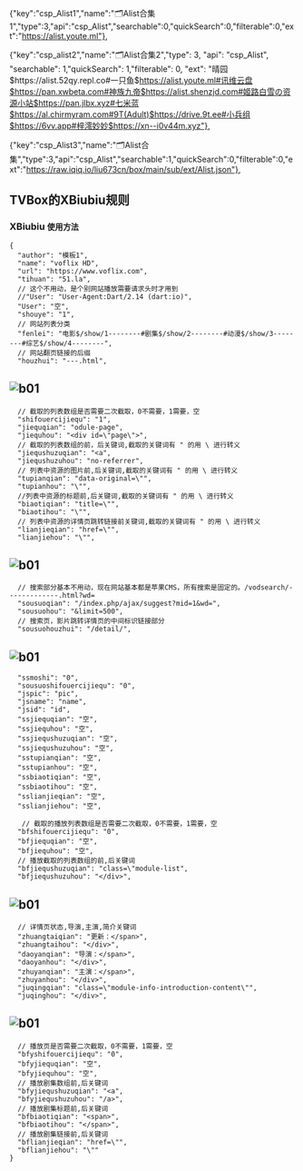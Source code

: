 {"key":"csp_Alist1","name":"🗂Alist合集1","type":3,"api":"csp_Alist","searchable":0,"quickSearch":0,"filterable":0,"ext":"https://alist.youte.ml"},

{"key":"csp_alist2","name":"🗂Alist合集2","type": 3, "api": "csp_Alist", "searchable": 1,"quickSearch": 1,"filterable": 0, "ext": "晴园$https://alist.52qy.repl.co#一只鱼$https://alist.youte.ml#讯维云盘$https://pan.xwbeta.com#神族九帝$https://alist.shenzjd.com#姬路白雪の资源小站$https://pan.jlbx.xyz#七米蓝$https://al.chirmyram.com#9T(Adult)$https://drive.9t.ee#小兵组$https://6vv.app#梓澪妙妙$https://xn--i0v44m.xyz"},

{"key":"csp_Alist3","name":"🗂Alist合集","type":3,"api":"csp_Alist","searchable":1,"quickSearch":0,"filterable":0,"ext":"https://raw.iqiq.io/liu673cn/box/main/sub/ext/Alist.json"},



TVBox的XBiubiu规则
------------------
### XBiubiu `使用方法`
```网站分类
{
  "author": "模板1",
  "name": "voflix HD",
  "url": "https://www.voflix.com",
  "tihuan": "51.la",
  // 这个不用动，是个别网站播放需要请求头时才用到
  //"User": "User-Agent:Dart/2.14 (dart:io)",
  "User": "空",
  "shouye": "1",
  // 网站列表分类                
  "fenlei": "电影$/show/1--------#剧集$/show/2--------#动漫$/show/3--------#综艺$/show/4--------",
  // 网站翻页链接的后缀
  "houzhui": "---.html",
```
  ![b01](https://liu673cn.github.io/box/sub/img/xbb01.jpg) <br />
  ------------------
```列表数组截取
  // 截取的列表数组是否需要二次截取，0不需要，1需要，空
  "shifouercijiequ": "1",
  "jiequqian": "odule-page",
  "jiequhou": "<div id=\"page\">",
  // 截取的列表数组的前，后关键词,截取的关键词有 " 的用 \ 进行转义
  "jiequshuzuqian": "<a",
  "jiequshuzuhou": "no-referrer",
  // 列表中资源的图片前,后关键词,截取的关键词有 " 的用 \ 进行转义
  "tupianqian": "data-original=\"",
  "tupianhou": "\"",
  //列表中资源的标题前,后关键词,截取的关键词有 " 的用 \ 进行转义
  "biaotiqian": "title=\"",
  "biaotihou": "\"",
  // 列表中资源的详情页跳转链接前关键词,截取的关键词有 " 的用 \ 进行转义
  "lianjieqian": "href=\"",
  "lianjiehou": "\"",
  ```
  ![b01](https://liu673cn.github.io/box/sub/img/xbb02.jpg) <br />
  ------------------
```网站搜索部分
  // 搜索部分基本不用动，现在网站基本都是苹果CMS，所有搜索是固定的。/vodsearch/-------------.html?wd=
  "sousuoqian": "/index.php/ajax/suggest?mid=1&wd=",
  "sousuohou": "&limit=500",
  // 搜索页，影片跳转详情页的中间标识链接部分
  "sousuohouzhui": "/detail/",
```
  ![b01](https://liu673cn.github.io/box/sub/img/xbb03.jpg) <br />
------------------
```搜索参数不用改
  "ssmoshi": "0",
  "sousuoshifouercijiequ": "0",
  "jspic": "pic",
  "jsname": "name",
  "jsid": "id",
  "ssjiequqian": "空",
  "ssjiequhou": "空",
  "ssjiequshuzuqian": "空",
  "ssjiequshuzuhou": "空",
  "sstupianqian": "空",
  "sstupianhou": "空",
  "ssbiaotiqian": "空",
  "ssbiaotihou": "空",
  "sslianjieqian": "空",
  "sslianjiehou": "空",
```
```播放列表截取
   // 截取的播放列表数组是否需要二次截取，0不需要，1需要，空
  "bfshifouercijiequ": "0",
  "bfjiequqian": "空",
  "bfjiequhou": "空",
  // 播放截取的列表数组的前,后关键词
  "bfjiequshuzuqian": "class=\"module-list",
  "bfjiequshuzuhou": "</div>",
```
  ![b01](https://liu673cn.github.io/box/sub/img/xbb04.jpg) <br />
------------------
```详情页状态
  // 详情页状态,导演,主演,简介关键词
  "zhuangtaiqian": "更新：</span>",
  "zhuangtaihou": "</div>",
  "daoyanqian": "导演：</span>",
  "daoyanhou": "</div>",
  "zhuyanqian": "主演：</span>",
  "zhuyanhou": "</div>",
  "juqingqian": "class=\"module-info-introduction-content\"",
  "juqinghou": "</div>",
```
  ![b01](https://liu673cn.github.io/box/sub/img/xbb05.jpg) <br />
  ------------------
```播放剧集数组
  // 播放页是否需要二次截取，0不需要，1需要，空
  "bfyshifouercijiequ": "0",
  "bfyjiequqian": "空",
  "bfyjiequhou": "空",
  // 播放剧集数组前,后关键词
  "bfyjiequshuzuqian": "<a",
  "bfyjiequshuzuhou": "/a>",
  // 播放剧集标题前,后关键词
  "bfbiaotiqian": "<span>",
  "bfbiaotihou": "</span>",
  // 播放剧集链接前,后关键词
  "bflianjieqian": "href=\"",
  "bflianjiehou": "\""
}
```
